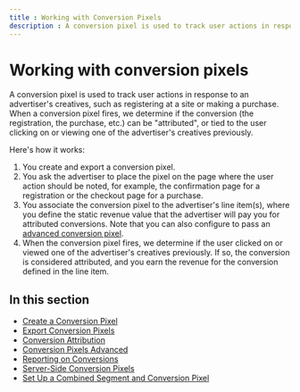 ```yaml
---
title : Working with Conversion Pixels
description : A conversion pixel is used to track user actions in response to an advertiser's creatives, such as registering at a site or making a purchase. 
---
```


# Working with conversion pixels

A conversion pixel is used to track user actions in response to an advertiser's creatives, such as registering at a site or making a
purchase. When a conversion pixel fires, we determine if the conversion (the registration, the purchase, etc.) can be "attributed", or tied to the user clicking on or viewing one of the advertiser's creatives previously.

Here's how it works:

1. You create and export a conversion pixel.
1. You ask the advertiser to place the pixel on the page where the user action should be noted, for example, the confirmation page for a registration or the checkout page for a purchase.
1. You associate the conversion pixel to the advertiser's line item(s), where you define the static revenue value that the advertiser will
pay you for attributed conversions. Note that you can also configure to pass an [advanced conversion pixel](conversion-pixels-advanced.md).
1. When the conversion pixel fires, we determine if the user clicked on or viewed one of the advertiser's creatives previously. If so, the
conversion is considered attributed, and you earn the revenue for the conversion defined in the line item.

## In this section

- [Create a Conversion Pixel](create-a-conversion-pixel.md)
- [Export Conversion Pixels](export-conversion-pixels.md)
- [Conversion Attribution](conversion-attribution.md)
- [Conversion Pixels Advanced](conversion-pixels-advanced.md)
- [Reporting on Conversions](reporting-on-conversions.md)
- [Server-Side Conversion Pixels](server-side-conversion-pixels.md)
- [Set Up a Combined Segment and Conversion Pixel](set-up-a-combined-segment-and-conversion-pixel.md)
